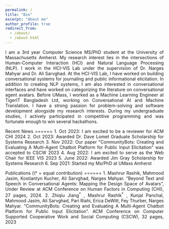 ```yaml
---
permalink: /
title: "Bio"
excerpt: "About me"
author_profile: true
redirect_from: 
  - /about/
  - /about.html
---
```

<p align="justify"> 
I am a 3rd year Computer Science MS/PhD student at the University of Massachusetts Amherst. My research interest lies in the intersections of Human-Computer Interaction (HCI) and Natural Language Processing (NLP). I work in the HCI-VIS Lab under the supervision of Dr. Narges Mahyar and Dr. Ali Sarvghad. At the HCI-VIS Lab, I have worked on building conversational systems for journaling and public informational elicitation. In addition to creating NLP systems, I am also interested in conversational interfaces and have worked on categorizing the literature on conversational agent avatars. Before UMass, I worked as a Machine Learning Engineer at TigerIT Bangladesh Ltd, working on Conversational AI and Machine Translation. I have a strong passion for problem-solving and software development alongside my research interests. During my undergraduate studies, I actively participated in competitive programming and was fortunate enough to win several hackathons.
</p>

<p align="justify">
Recent News
======
1. Oct 2023: I am excited to be a reviewer for ACM CHI 2024
2. Oct 2023: Awarded Dr. Dave Lomet Graduate Scholarship for Systems Research
3. Nov 2022: Our paper "CommunityBots: Creating and Evaluating A Multi-Agent Chatbot Platform for Public Input Elicitation" was accepted to CSCW 2023
4. Aug 2022: I am excited to serve as the Web Chair for IEEE VIS 2023
5. June 2022: Awarded Jim Gray Scholarship for Systems Research
6. Sep 2021: Started my Ms/PhD at UMass Amherst
</p>

<p align="justify">
Publications (\* = equal contribution)
======
1. Mashrur Rashik, Mahmood Jasim, Kostiantyn Kucher, Ali Sarvghad, Narges Mahyar. “Beyond Text and Speech in Conversational Agents: Mapping the Design Space of Avatars”, Under Review at ACM Conference on Human Factors in Computing (CHI), 27 pages, 2024.
2. Zhiqiu Jiang<sup>*</sup> , Mashrur Rashik<sup>*</sup> , Kunjal Panchal, Mahmood Jasim, Ali Sarvghad, Pari Riahi, Erica DeWitt, Fey Thurber, Narges Mahyar. “CommunityBots: Creating and Evaluating A Multi-Agent Chatbot Platform for Public Input Elicitation”. ACM Conference on Computer Supported Cooperative Work and Social Computing (CSCW), 32 pages, 2023
</p>